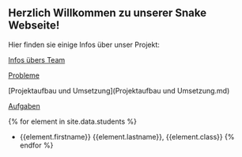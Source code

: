 <h2>Herzlich Willkommen zu unserer Snake Webseite! </h2>
<p>Hier finden sie einige Infos über unser Projekt: </p>

[Infos übers Team](teamInfo.md)

[Probleme](Probleme.md)

[Projektaufbau und Umsetzung](Projektaufbau und Umsetzung.md)

[Aufgaben](Aufgaben.md)


{% for element in site.data.students %}
- {{element.firstname}} {{element.lastname}}, {{element.class}}
{% endfor %}

